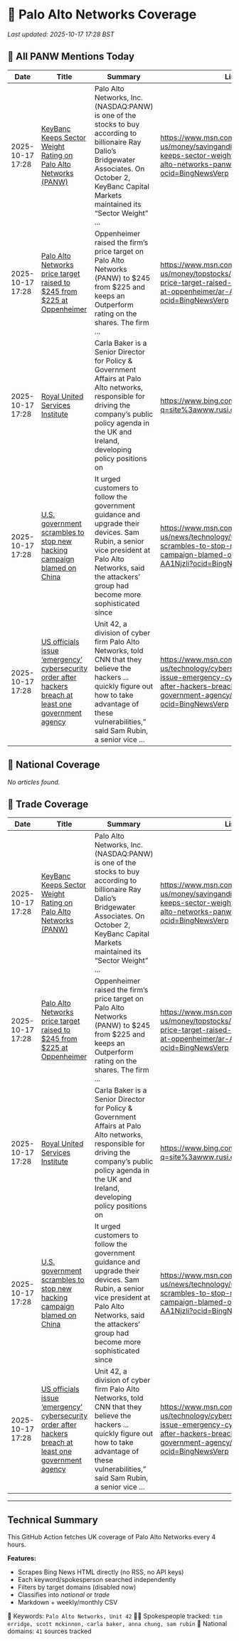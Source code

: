# 🔐 Palo Alto Networks Coverage

_Last updated: 2025-10-17 17:28 BST_

## 📌 All PANW Mentions Today

| Date | Title | Summary | Link |
|------|--------|---------|------|
| 2025-10-17 17:28 | [KeyBanc Keeps Sector Weight Rating on Palo Alto Networks (PANW)](https://www.msn.com/en-us/money/savingandinvesting/keybanc-keeps-sector-weight-rating-on-palo-alto-networks-panw/ar-AA1OChAb?ocid=BingNewsVerp) | Palo Alto Networks, Inc. (NASDAQ:PANW) is one of the stocks to buy according to billionaire Ray Dalio’s Bridgewater Associates. On October 2, KeyBanc Capital Markets maintained its “Sector Weight” ... | https://www.msn.com/en-us/money/savingandinvesting/keybanc-keeps-sector-weight-rating-on-palo-alto-networks-panw/ar-AA1OChAb?ocid=BingNewsVerp |
| 2025-10-17 17:28 | [Palo Alto Networks price target raised to $245 from $225 at Oppenheimer](https://www.msn.com/en-us/money/topstocks/palo-alto-networks-price-target-raised-to-245-from-225-at-oppenheimer/ar-AA1OG5tS?ocid=BingNewsVerp) | Oppenheimer raised the firm’s price target on Palo Alto Networks (PANW) to $245 from $225 and keeps an Outperform rating on the shares. The firm ... | https://www.msn.com/en-us/money/topstocks/palo-alto-networks-price-target-raised-to-245-from-225-at-oppenheimer/ar-AA1OG5tS?ocid=BingNewsVerp |
| 2025-10-17 17:28 | [Royal United Services Institute](https://www.bing.com/news/search?q=site%3awww.rusi.org&FORM=NWBCLM) | Carla Baker is a Senior Director for Policy & Government Affairs at Palo Alto networks, responsible for driving the company’s public policy agenda in the UK and Ireland, developing policy positions on | https://www.bing.com/news/search?q=site%3awww.rusi.org&FORM=NWBCLM |
| 2025-10-17 17:28 | [U.S. government scrambles to stop new hacking campaign blamed on China](https://www.msn.com/en-us/news/technology/us-government-scrambles-to-stop-new-hacking-campaign-blamed-on-china/ar-AA1Njzli?ocid=BingNewsVerp) | It urged customers to follow the government guidance and upgrade their devices. Sam Rubin, a senior vice president at Palo Alto Networks, said the attackers’ group had become more sophisticated since | https://www.msn.com/en-us/news/technology/us-government-scrambles-to-stop-new-hacking-campaign-blamed-on-china/ar-AA1Njzli?ocid=BingNewsVerp |
| 2025-10-17 17:28 | [US officials issue ‘emergency’ cybersecurity order after hackers breach at least one government agency](https://www.msn.com/en-us/technology/cybersecurity/us-officials-issue-emergency-cybersecurity-order-after-hackers-breach-at-least-one-government-agency/ar-AA1NjGlQ?ocid=BingNewsVerp) | Unit 42, a division of cyber firm Palo Alto Networks, told CNN that they believe the hackers ... quickly figure out how to take advantage of these vulnerabilities,” said Sam Rubin, a senior vice ... | https://www.msn.com/en-us/technology/cybersecurity/us-officials-issue-emergency-cybersecurity-order-after-hackers-breach-at-least-one-government-agency/ar-AA1NjGlQ?ocid=BingNewsVerp |

## 📰 National Coverage

_No articles found._

## 📘 Trade Coverage

| Date | Title | Summary | Link |
|------|--------|---------|------|
| 2025-10-17 17:28 | [KeyBanc Keeps Sector Weight Rating on Palo Alto Networks (PANW)](https://www.msn.com/en-us/money/savingandinvesting/keybanc-keeps-sector-weight-rating-on-palo-alto-networks-panw/ar-AA1OChAb?ocid=BingNewsVerp) | Palo Alto Networks, Inc. (NASDAQ:PANW) is one of the stocks to buy according to billionaire Ray Dalio’s Bridgewater Associates. On October 2, KeyBanc Capital Markets maintained its “Sector Weight” ... | https://www.msn.com/en-us/money/savingandinvesting/keybanc-keeps-sector-weight-rating-on-palo-alto-networks-panw/ar-AA1OChAb?ocid=BingNewsVerp |
| 2025-10-17 17:28 | [Palo Alto Networks price target raised to $245 from $225 at Oppenheimer](https://www.msn.com/en-us/money/topstocks/palo-alto-networks-price-target-raised-to-245-from-225-at-oppenheimer/ar-AA1OG5tS?ocid=BingNewsVerp) | Oppenheimer raised the firm’s price target on Palo Alto Networks (PANW) to $245 from $225 and keeps an Outperform rating on the shares. The firm ... | https://www.msn.com/en-us/money/topstocks/palo-alto-networks-price-target-raised-to-245-from-225-at-oppenheimer/ar-AA1OG5tS?ocid=BingNewsVerp |
| 2025-10-17 17:28 | [Royal United Services Institute](https://www.bing.com/news/search?q=site%3awww.rusi.org&FORM=NWBCLM) | Carla Baker is a Senior Director for Policy & Government Affairs at Palo Alto networks, responsible for driving the company’s public policy agenda in the UK and Ireland, developing policy positions on | https://www.bing.com/news/search?q=site%3awww.rusi.org&FORM=NWBCLM |
| 2025-10-17 17:28 | [U.S. government scrambles to stop new hacking campaign blamed on China](https://www.msn.com/en-us/news/technology/us-government-scrambles-to-stop-new-hacking-campaign-blamed-on-china/ar-AA1Njzli?ocid=BingNewsVerp) | It urged customers to follow the government guidance and upgrade their devices. Sam Rubin, a senior vice president at Palo Alto Networks, said the attackers’ group had become more sophisticated since | https://www.msn.com/en-us/news/technology/us-government-scrambles-to-stop-new-hacking-campaign-blamed-on-china/ar-AA1Njzli?ocid=BingNewsVerp |
| 2025-10-17 17:28 | [US officials issue ‘emergency’ cybersecurity order after hackers breach at least one government agency](https://www.msn.com/en-us/technology/cybersecurity/us-officials-issue-emergency-cybersecurity-order-after-hackers-breach-at-least-one-government-agency/ar-AA1NjGlQ?ocid=BingNewsVerp) | Unit 42, a division of cyber firm Palo Alto Networks, told CNN that they believe the hackers ... quickly figure out how to take advantage of these vulnerabilities,” said Sam Rubin, a senior vice ... | https://www.msn.com/en-us/technology/cybersecurity/us-officials-issue-emergency-cybersecurity-order-after-hackers-breach-at-least-one-government-agency/ar-AA1NjGlQ?ocid=BingNewsVerp |


---

## Technical Summary

This GitHub Action fetches UK coverage of Palo Alto Networks every 4 hours.

**Features:**
- Scrapes Bing News HTML directly (no RSS, no API keys)
- Each keyword/spokesperson searched independently
- Filters by target domains (disabled now)
- Classifies into _national_ or _trade_
- Markdown + weekly/monthly CSV

📌 Keywords: `Palo Alto Networks, Unit 42`
🧑‍💼 Spokespeople tracked: `tim erridge, scott mckinnon, carla baker, anna chung, sam rubin`
📰 National domains: `41` sources tracked

